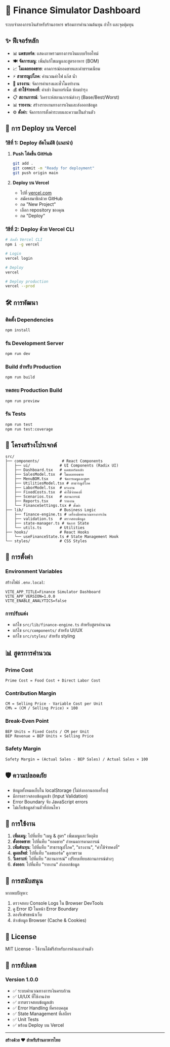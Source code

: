 # 🧮 Finance Simulator Dashboard

ระบบจำลองการเงินสำหรับร้านอาหาร พร้อมการคำนวณต้นทุน กำไร และจุดคุ้มทุน

## ✨ ฟีเจอร์หลัก

- 📊 **แดชบอร์ด**: แสดงภาพรวมทางการเงินแบบเรียลไทม์
- 🍽️ **จัดการเมนู**: เพิ่ม/แก้ไขเมนูและสูตรอาหาร (BOM)
- 📈 **โมเดลยอดขาย**: คาดการณ์ยอดขายและค่าธรรมเนียม
- ⚡ **สาธารณูปโภค**: คำนวณค่าไฟ แก๊ส น้ำ
- 👥 **แรงงาน**: จัดการค่าแรงและชั่วโมงทำงาน
- 💰 **ค่าใช้จ่ายคงที่**: ค่าเช่า อินเทอร์เน็ต ซ่อมบำรุง
- 📋 **สถานการณ์**: วิเคราะห์สถานการณ์ต่างๆ (Base/Best/Worst)
- 📊 **รายงาน**: สร้างรายงานทางการเงินและส่งออกข้อมูล
- ⚙️ **ตั้งค่า**: จัดการการตั้งค่าระบบและความเป็นส่วนตัว

## 🚀 การ Deploy บน Vercel

### วิธีที่ 1: Deploy อัตโนมัติ (แนะนำ)

1. **Push โค้ดขึ้น GitHub**
   ```bash
   git add .
   git commit -m "Ready for deployment"
   git push origin main
   ```

2. **Deploy บน Vercel**
   - ไปที่ [vercel.com](https://vercel.com)
   - สมัครสมาชิกด้วย GitHub
   - กด "New Project"
   - เลือก repository ของคุณ
   - กด "Deploy"

### วิธีที่ 2: Deploy ด้วย Vercel CLI

```bash
# ติดตั้ง Vercel CLI
npm i -g vercel

# Login
vercel login

# Deploy
vercel

# Deploy production
vercel --prod
```

## 🛠️ การพัฒนา

### ติดตั้ง Dependencies
```bash
npm install
```

### รัน Development Server
```bash
npm run dev
```

### Build สำหรับ Production
```bash
npm run build
```

### ทดสอบ Production Build
```bash
npm run preview
```

### รัน Tests
```bash
npm run test
npm run test:coverage
```

## 📁 โครงสร้างโปรเจกต์

```
src/
├── components/          # React Components
│   ├── ui/             # UI Components (Radix UI)
│   ├── Dashboard.tsx   # แดชบอร์ดหลัก
│   ├── SalesModel.tsx  # โมเดลยอดขาย
│   ├── MenuBOM.tsx     # จัดการเมนูและสูตร
│   ├── UtilitiesModel.tsx # สาธารณูปโภค
│   ├── LaborModel.tsx  # แรงงาน
│   ├── FixedCosts.tsx  # ค่าใช้จ่ายคงที่
│   ├── Scenarios.tsx   # สถานการณ์
│   ├── Reports.tsx     # รายงาน
│   └── FinanceSettings.tsx # ตั้งค่า
├── lib/                # Business Logic
│   ├── finance-engine.ts # เครื่องมือคำนวณทางการเงิน
│   ├── validation.ts   # ตรวจสอบข้อมูล
│   ├── state-manager.ts # จัดการ State
│   └── utils.ts        # Utilities
├── hooks/              # React Hooks
│   └── useFinanceState.ts # State Management Hook
└── styles/             # CSS Styles
```

## 🔧 การตั้งค่า

### Environment Variables
สร้างไฟล์ `.env.local`:
```env
VITE_APP_TITLE=Finance Simulator Dashboard
VITE_APP_VERSION=1.0.0
VITE_ENABLE_ANALYTICS=false
```

### การปรับแต่ง
- แก้ไข `src/lib/finance-engine.ts` สำหรับสูตรคำนวณ
- แก้ไข `src/components/` สำหรับ UI/UX
- แก้ไข `src/styles/` สำหรับ styling

## 📊 สูตรการคำนวณ

### Prime Cost
```
Prime Cost = Food Cost + Direct Labor Cost
```

### Contribution Margin
```
CM = Selling Price - Variable Cost per Unit
CM% = (CM / Selling Price) × 100
```

### Break-Even Point
```
BEP Units = Fixed Costs / CM per Unit
BEP Revenue = BEP Units × Selling Price
```

### Safety Margin
```
Safety Margin = (Actual Sales - BEP Sales) / Actual Sales × 100
```

## 🛡️ ความปลอดภัย

- ข้อมูลทั้งหมดเก็บใน localStorage (ไม่ส่งออกนอกเครื่อง)
- มีการตรวจสอบข้อมูลเข้า (Input Validation)
- Error Boundary จับ JavaScript errors
- ไม่เก็บข้อมูลส่วนตัวที่อ่อนไหว

## 📱 การใช้งาน

1. **เพิ่มเมนู**: ไปที่แท็บ "เมนู & สูตร" เพิ่มเมนูและวัตถุดิบ
2. **ตั้งยอดขาย**: ไปที่แท็บ "ยอดขาย" กำหนดการคาดการณ์
3. **เพิ่มต้นทุน**: ไปที่แท็บ "สาธารณูปโภค", "แรงงาน", "ค่าใช้จ่ายคงที่"
4. **ดูผลลัพธ์**: ไปที่แท็บ "แดชบอร์ด" ดูภาพรวม
5. **วิเคราะห์**: ไปที่แท็บ "สถานการณ์" เปรียบเทียบสถานการณ์ต่างๆ
6. **ส่งออก**: ไปที่แท็บ "รายงาน" ส่งออกข้อมูล

## 🤝 การสนับสนุน

หากพบปัญหา:
1. ตรวจสอบ Console Logs ใน Browser DevTools
2. ดู Error ID ในหน้า Error Boundary
3. ลองรีเฟรชหน้าเว็บ
4. ล้างข้อมูล Browser (Cache & Cookies)

## 📄 License

MIT License - ใช้งานได้ฟรีสำหรับการค้าและส่วนตัว

## 🔄 การอัปเดต

### Version 1.0.0
- ✅ ระบบคำนวณทางการเงินครบถ้วน
- ✅ UI/UX ที่ใช้งานง่าย
- ✅ การตรวจสอบข้อมูลเข้า
- ✅ Error Handling ที่ครอบคลุม
- ✅ State Management ที่เสถียร
- ✅ Unit Tests
- ✅ พร้อม Deploy บน Vercel

---

**สร้างด้วย ❤️ สำหรับร้านอาหารไทย**